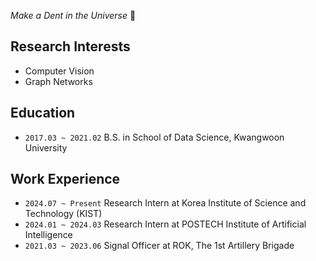 *Make a Dent in the Universe* 🌠

Research Interests
---
- Computer Vision
- Graph Networks

Education
---
- `2017.03 ~ 2021.02`  B.S. in School of Data Science, Kwangwoon University

Work Experience
---
- `2024.07 ~ Present`  Research Intern at Korea Institute of Science and Technology (KIST) 
- `2024.01 ~ 2024.03`  Research Intern at POSTECH Institute of Artificial Intelligence
- `2021.03 ~ 2023.06`  Signal Officer at ROK, The 1st Artillery Brigade 

<br>

<!--
**exousiak/exousiak** is a ✨ _special_ ✨ repository because its `README.md` (this file) appears on your GitHub profile.

Here are some ideas to get you started:

- 🔭 I’m currently working on ...
- 🌱 I’m currently learning ...
- 👯 I’m looking to collaborate on ...
- 🤔 I’m looking for help with ...
- 💬 Ask me about ...
- 📫 How to reach me: ...
- 😄 Pronouns: ...
- ⚡ Fun fact: ...
-->
